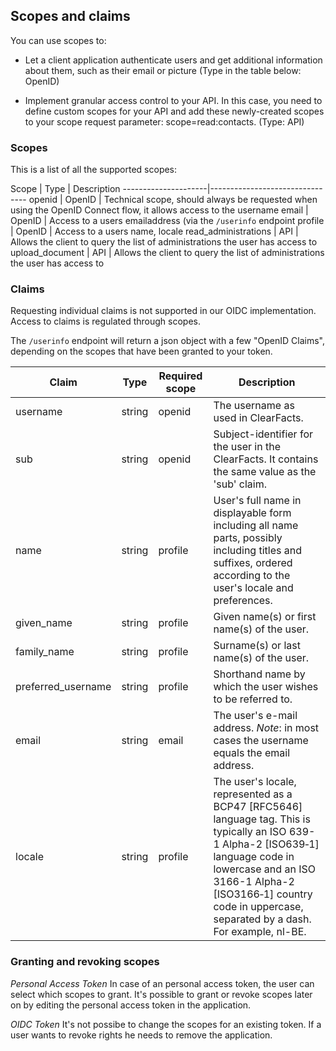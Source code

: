 ## Scopes and claims
 
You can use scopes to:

 * Let a client application authenticate users and get additional information about them, 
 such as their email or picture  (Type in the table below: OpenID)

 * Implement granular access control to your API. In this case, you need to define 
 custom scopes for your API and add these newly-created scopes to your scope 
 request parameter: scope=read:contacts. (Type: API)

### Scopes

This is a list of all the supported scopes: 

Scope                | Type | Description
---------------------|--------------------------------
openid               | OpenID | Technical scope, should always be requested when using the OpenID Connect flow, it allows access to the username
email                | OpenID | Access to a users emailaddress (via the ``/userinfo`` endpoint 
profile              | OpenID | Access to a users name, locale
read_administrations | API    | Allows the client to query the list of administrations the user has access to
upload_document      | API    | Allows the client to query the list of administrations the user has access to


### Claims
Requesting individual claims is not supported in our OIDC implementation.
Access to claims is regulated through scopes.

The `/userinfo` endpoint will return a json object with a few "OpenID Claims", depending on the scopes that have been granted to your token.


Claim        | Type       | Required scope | Description
------------ | ---------- | -------------- | ----------------------------------------- 
username	 | string     | openid         | The username as used in ClearFacts. 
sub          | string     | openid         | Subject-identifier for the user in the ClearFacts.  It contains the same value as the 'sub' claim.
name	     | string     | profile        | User's full name in displayable form including all name parts, possibly including titles and suffixes, ordered according to the user's locale and preferences.
given_name   | string	  | profile        | Given name(s) or first name(s) of the user. 
family_name  | string     | profile        | Surname(s) or last name(s) of the user.
preferred_username | string | profile      | Shorthand name by which the user wishes to be referred to. 
email	     | string     | email          | The user's e-mail address. *Note*: in most cases the username equals the email address. 
locale       | string     | profile        | The user's locale, represented as a BCP47 [RFC5646] language tag. This is typically an ISO 639-1 Alpha-2 [ISO639‑1] language code in lowercase and an ISO 3166-1 Alpha-2 [ISO3166‑1] country code in uppercase, separated by a dash. For example, nl-BE.


### Granting and revoking scopes

*Personal Access Token*
In case of an personal access token, the user can select which scopes to grant.
It's possible to grant or revoke scopes later on by editing the personal access token in the application.

*OIDC Token*
It's not possibe to change the scopes for an existing token.  If a user wants to revoke rights he needs to remove the application.



